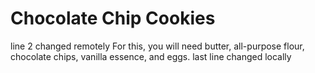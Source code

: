 # Chocolate Chip Cookies
line 2 changed remotely
For this, you will need butter, all-purpose flour, chocolate chips, vanilla essence, and eggs.
last line changed locally
